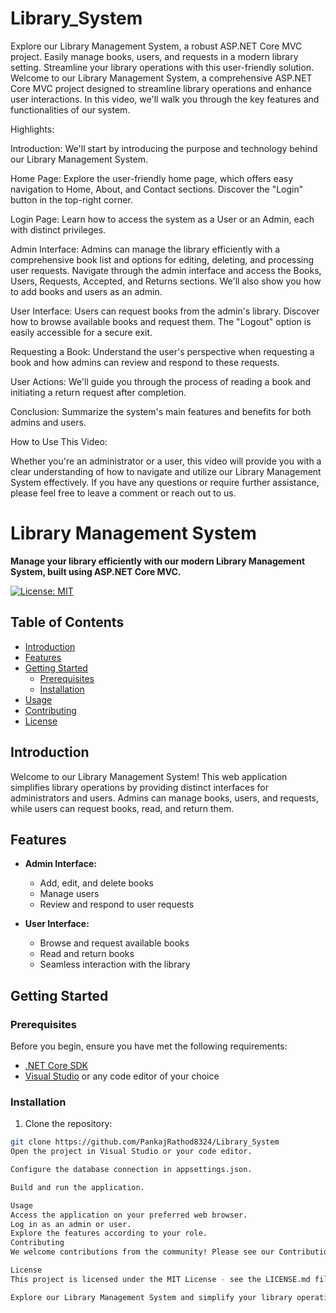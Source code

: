 # Library_System
Explore our Library Management System, a robust ASP.NET Core MVC project. Easily manage books, users, and requests in a modern library setting. Streamline your library operations with this user-friendly solution.
Welcome to our Library Management System, a comprehensive ASP.NET Core MVC project designed to streamline library operations and enhance user interactions. In this video, we'll walk you through the key features and functionalities of our system.

Highlights:

Introduction: We'll start by introducing the purpose and technology behind our Library Management System.

Home Page: Explore the user-friendly home page, which offers easy navigation to Home, About, and Contact sections. Discover the "Login" button in the top-right corner.

Login Page: Learn how to access the system as a User or an Admin, each with distinct privileges.

Admin Interface: Admins can manage the library efficiently with a comprehensive book list and options for editing, deleting, and processing user requests. Navigate through the admin interface and access the Books, Users, Requests, Accepted, and Returns sections. We'll also show you how to add books and users as an admin.

User Interface: Users can request books from the admin's library. Discover how to browse available books and request them. The "Logout" option is easily accessible for a secure exit.

Requesting a Book: Understand the user's perspective when requesting a book and how admins can review and respond to these requests.

User Actions: We'll guide you through the process of reading a book and initiating a return request after completion.

Conclusion: Summarize the system's main features and benefits for both admins and users.

How to Use This Video:

Whether you're an administrator or a user, this video will provide you with a clear understanding of how to navigate and utilize our Library Management System effectively. If you have any questions or require further assistance, please feel free to leave a comment or reach out to us.

# Library Management System

**Manage your library efficiently with our modern Library Management System, built using ASP.NET Core MVC.**

[![License: MIT](https://img.shields.io/badge/License-MIT-blue.svg)](https://opensource.org/licenses/MIT)

## Table of Contents

- [Introduction](#introduction)
- [Features](#features)
- [Getting Started](#getting-started)
  - [Prerequisites](#prerequisites)
  - [Installation](#installation)
- [Usage](#usage)
- [Contributing](#contributing)
- [License](#license)

## Introduction

Welcome to our Library Management System! This web application simplifies library operations by providing distinct interfaces for administrators and users. Admins can manage books, users, and requests, while users can request books, read, and return them.

## Features

- **Admin Interface:**
  - Add, edit, and delete books
  - Manage users
  - Review and respond to user requests

- **User Interface:**
  - Browse and request available books
  - Read and return books
  - Seamless interaction with the library

## Getting Started

### Prerequisites

Before you begin, ensure you have met the following requirements:

- [.NET Core SDK](https://dotnet.microsoft.com/download)
- [Visual Studio](https://visualstudio.microsoft.com/) or any code editor of your choice

### Installation

1. Clone the repository:

```sh
git clone https://github.com/PankajRathod8324/Library_System
Open the project in Visual Studio or your code editor.

Configure the database connection in appsettings.json.

Build and run the application.

Usage
Access the application on your preferred web browser.
Log in as an admin or user.
Explore the features according to your role.
Contributing
We welcome contributions from the community! Please see our Contribution Guidelines for details on how to get involved.

License
This project is licensed under the MIT License - see the LICENSE.md file for details.

Explore our Library Management System and simplify your library operations. Feel free to reach out with any questions or feedback.



